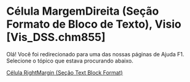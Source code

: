 
# Célula MargemDireita (Seção Formato de Bloco de Texto), Visio [Vis_DSS.chm855]

Olá! Você foi redirecionado para uma das nossas páginas de Ajuda F1. Selecione o tópico que estava procurando abaixo.

[Célula RightMargin (Seção Text Block Format)](http://msdn.microsoft.com/library/bc8f5469-e79f-4a68-73cb-d11c938353a4%28Office.15%29.aspx)
